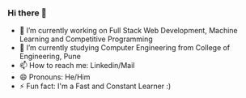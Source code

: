 ### Hi there 👋

<!--
**ShivamButale/ShivamButale** is a ✨ _special_ ✨ repository because its `README.md` (this file) appears on your GitHub profile.
-->

- 🔭 I’m currently working on Full Stack Web Development, Machine Learning and Competitive Programming
- 🌱 I’m currently studying Computer Engineering from College of Engineering, Pune
- 📫 How to reach me: Linkedin/Mail
- 😄 Pronouns: He/Him
- ⚡ Fun fact: I'm a Fast and Constant Learner :)
